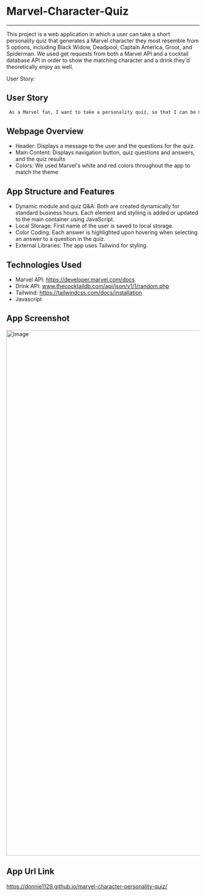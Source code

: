 # Marvel-Character-Quiz
---
This project is a web application in which a user can take a short personality quiz that generates a Marvel character they most resemble from 5 options, including Black Widow, Deadpool, Captain America, Groot, and Spiderman. We used get requests from both a Marvel API and a cocktail database API in order to show the matching character and a drink they'd theoretically enjoy as well. 

User Story:

## User Story

```md
 As a Marvel fan, I want to take a personality quiz, so that I can be matched with a Marvel character I resemble the most.
```

## Webpage Overview
- Header: Displays a message to the user and the questions for the quiz.
- Main Content: Displays navigation button, quiz questions and answers, and the quiz results
- Colors: We used Marvel's white and red colors throughout the app to match the theme

## App Structure and Features
- Dynamic module and quiz Q&A: Both are created dynamically for standard business hours. Each element and styliing is added or updated to the main container using JavaScript.
- Local Storage: First name of the user is saved to local storage.
- Color Coding: Each answer is highlighted upon hovering when selecting an answer to a question in the quiz.
- External Libraries: The app uses Tailwind for styling.

## Technologies Used
- Marvel API: https://developer.marvel.com/docs
- Drink API: www.thecocktaildb.com/api/json/v1/1/random.php
- Tailwind: https://tailwindcss.com/docs/installation
- Javascript

## App Screenshot
<img width="1368" alt="image" src="https://github.com/Donnie1129/marvel-character-personality-quiz/assets/144064556/b68e37a2-7ae2-4559-91bf-a11848286229">

## App Url Link
https://donnie1129.github.io/marvel-character-personality-quiz/
